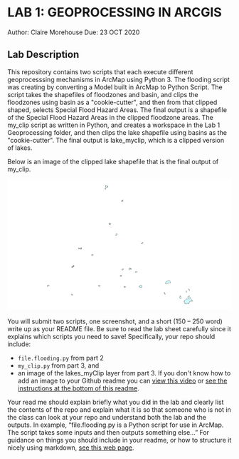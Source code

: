# LAB 1: GEOPROCESSING IN ARCGIS
Author: Claire Morehouse
Due: 23 OCT 2020

## Lab Description
This repository contains two scripts that each execute different geoprocesssing mechanisms in ArcMap using Python 3. The flooding script was creating by converting a Model built in ArcMap to Python Script. The script takes the shapefiles of floodzones and basin, and clips the floodzones using basin as a "cookie-cutter", and then from that clipped shaped, selects Special Flood Hazard Areas. The final output is a shapefile of the Special Flood Hazard Areas in the clipped floodzone areas. The my_clip script as written in Python, and creates a workspace in the Lab 1 Geoprocessing folder, and then clips the lake shapefile using basins as the "cookie-cutter". The final output is lake_myclip, which is a clipped version of lakes. 

Below is an image of the clipped lake shapefile that is the final output of my_clip. 

![test](images/lakes.png)

You will submit two scripts, one screenshot, and a short (150 – 250 word) write up as your README file. Be sure to read the lab sheet carefully since it explains which scripts you need to save! Specifically, your repo should include: 
- `file.flooding.py` from part 2
- `my_clip.py` from part 3, and 
- an image of the lakes_myClip layer from part 3. If you don't know how to add an image to your Github readme you can [view this video](https://www.youtube.com/watch?reload=9&v=hHbWF1Bvgf4) or [see the instructions at the bottom of this readme](https://github.com/Shadrock/code-snippets).

Your read me should explain briefly what you did in the lab and clearly list the contents of the repo and explain what it is so that someone who is not in the class can look at your repo and understand both the lab and the outputs. In example, “file.flooding.py is a Python script for use in ArcMap. The script takes some inputs and then outputs something else…” For guidance on things you should include in your readme, or how to structure it nicely using markdown, [see this web page](https://www.makeareadme.com/). 
